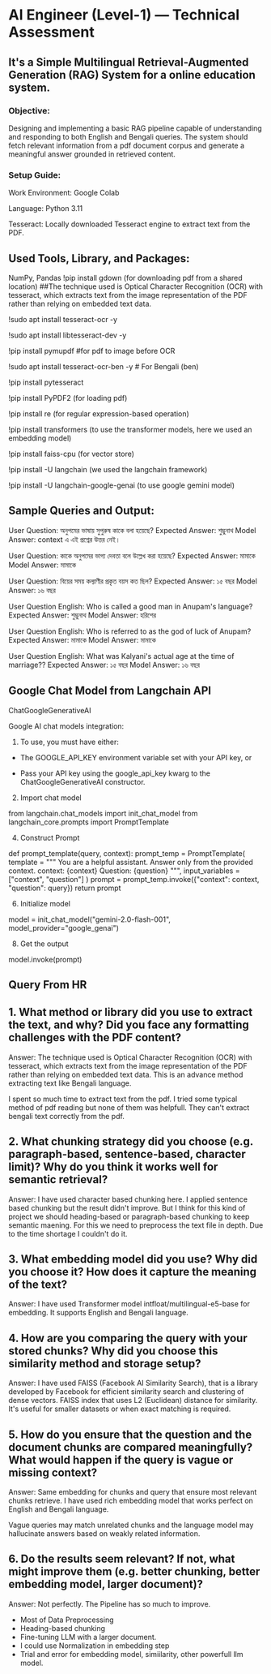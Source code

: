 # AI Engineer (Level-1) — Technical Assessment

## It's a Simple Multilingual Retrieval-Augmented Generation (RAG) System for a online education system.


### Objective:
Designing and implementing a basic RAG pipeline capable of understanding and responding to both English and Bengali queries.
The system should fetch relevant information from a pdf document corpus and generate a meaningful answer grounded in retrieved content.

### Setup Guide:
Work Environment: Google Colab

Language: Python 3.11

Tesseract: Locally downloaded Tesseract engine to extract text from the PDF.

## Used Tools, Library, and Packages:
NumPy, Pandas
!pip install gdown  (for downloading pdf from a shared location)
##The technique used is Optical Character Recognition (OCR) with tesseract, which extracts text from the image representation of the PDF rather than relying on embedded text data.

!sudo apt install tesseract-ocr -y

!sudo apt install libtesseract-dev -y

!pip install pymupdf  #for pdf to image before OCR

!sudo apt install tesseract-ocr-ben -y  # For Bengali (ben)

!pip install pytesseract

!pip install PyPDF2  (for loading pdf)

!pip install re  (for regular expression-based operation)

!pip install transformers (to use the transformer models, here we used an embedding model)

!pip install faiss-cpu   (for vector store)

!pip install -U langchain (we used the langchain framework)

!pip install -U langchain-google-genai  (to use google gemini model)


## Sample Queries and Output:

User Question: অনুপমের ভাষায় সুপুরুষ কাকে বলা হয়েছে?
Expected Answer: শুম্ভুনাথ
Model Answer: context এ এই প্রশ্নের উত্তর নেই।

User Question: কাকে অনুপমের ভাগ্য দেবতা বলে উল্লেখ করা হয়েছে?
Expected Answer: মামাকে
Model Answer: মামাকে

User Question: বিয়ের সময় কল্যাণীর প্রকৃত বয়স কত ছিল?
Expected Answer: ১৫ বছর
Model Answer: ১৬ বছর


User Question English: Who is called a good man in Anupam's language?
Expected Answer: শুম্ভুনাথ
Model Answer: হরিশের

User Question English: Who is referred to as the god of luck of Anupam?
Expected Answer: মামাকে
Model Answer: মামাকে

User Question English: What was Kalyani's actual age at the time of marriage??
Expected Answer: ১৫ বছর
Model Answer: ১৬ বছর

## Google Chat Model from Langchain API

ChatGoogleGenerativeAI

Google AI chat models integration:

1. To use, you must have either:

* The GOOGLE_API_KEY environment variable set with your API key, or

* Pass your API key using the google_api_key kwarg to the ChatGoogleGenerativeAI constructor.

2. Import chat model
   
from langchain.chat_models import init_chat_model
from langchain_core.prompts import PromptTemplate

4. Construct Prompt
   
def prompt_template(query, context):
  prompt_temp = PromptTemplate(
    template = """
    You are a helpful assistant.
    Answer only from the provided context.
    context: {context}
    Question: {question}
    """,
    input_variables = ["context", "question"]
  )
  prompt =  prompt_temp.invoke({"context": context, "question": query})
  return prompt

6. Initialize model
   
model = init_chat_model("gemini-2.0-flash-001", model_provider="google_genai")

8. Get the output

model.invoke(prompt)

## Query From HR

## 1. What method or library did you use to extract the text, and why? Did you face any formatting challenges with the PDF content?

Answer: The technique used is Optical Character Recognition (OCR) with tesseract, which extracts text from the image representation of the PDF rather than relying on embedded text data. This is an advance method extracting text like Bengali language.

I spent so much time to extract text from the pdf. I tried some typical method of pdf reading but none of them was helpfull. They can't extract bengali text correctly from the pdf. 


## 2. What chunking strategy did you choose (e.g. paragraph-based, sentence-based, character limit)? Why do you think it works well for semantic retrieval?

Answer: I have used character based chunking here. I applied sentence based chunking but the result didn't improve. But I think for this kind of project we should heading-based or paragraph-based chunking to keep semantic maening. For this we need to preprocess the text file in depth. Due to the time shortage I couldn't do it.


## 3. What embedding model did you use? Why did you choose it? How does it capture the meaning of the text?

Answer: I have used Transformer model intfloat/multilingual-e5-base for embedding. It supports English and Bengali language. 


## 4. How are you comparing the query with your stored chunks? Why did you choose this similarity method and storage setup?

Answer: I have used FAISS (Facebook AI Similarity Search), that is a library developed by Facebook for efficient similarity search and clustering of dense vectors. FAISS index that uses L2 (Euclidean) distance for similarity. It's useful for smaller datasets or when exact matching is required.

## 5. How do you ensure that the question and the document chunks are compared meaningfully? What would happen if the query is vague or missing context?

Answer: Same embedding for chunks and query that ensure most relevant chunks retrieve. I have used rich embedding model that works perfect on English and Bengali language. 

Vague queries may match unrelated chunks and the language model may hallucinate answers based on weakly related information.

## 6. Do the results seem relevant? If not, what might improve them (e.g. better chunking, better embedding model, larger document)?

Answer: Not perfectly. The Pipeline has so much to improve. 

* Most of Data Preprocessing
* Heading-based chunking
* Fine-tuning LLM with a larger document.
* I could use Normalization in embedding step
* Trial and error for embedding model, simiilarity, other powerfull llm model.  











